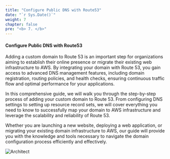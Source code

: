 ```yaml
---
title: "Configure Public DNS with Route53"
date: "`r Sys.Date()`" 
weight: 7
chapter: false
pre: "<b> 7. </b>"
---
```

#### Configure Public DNS with Route53

Adding a custom domain to Route 53 is an important step for organizations aiming to establish their online presence or migrate their existing web infrastructure to AWS. By integrating your domain with Route 53, you gain access to advanced DNS management features, including domain registration, routing policies, and health checks, ensuring continuous traffic flow and optimal performance for your applications.

In this comprehensive guide, we will walk you through the step-by-step process of adding your custom domain to Route 53. From configuring DNS settings to setting up resource record sets, we will cover everything you need to know to successfully map your domain to AWS infrastructure and leverage the scalability and reliability of Route 53.

Whether you are launching a new website, deploying a web application, or migrating your existing domain infrastructure to AWS, our guide will provide you with the knowledge and tools necessary to navigate the domain configuration process efficiently and effectively.

![Architect](/images/1-Introduce/full-2-tier-with-53.svg?featherlight=false&width=40pc)
